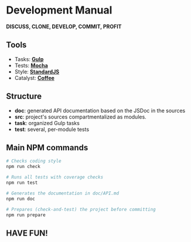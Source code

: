 Development Manual
==================

**DISCUSS, CLONE, DEVELOP, COMMIT, PROFIT**

Tools
-----

 - Tasks: [**Gulp**][1]
 - Tests: [**Mocha**][2]
 - Style: [**StandardJS**][3]
 - Catalyst: [**Coffee**][4]

Structure
---------

 - **doc**: generated API documentation based on the JSDoc in the sources
 - **src**: project's sources compartmentalized as modules.
 - **task**: organized Gulp tasks
 - **test**: several, per-module tests

Main NPM commands
----------------- 

```bash
# Checks coding style
npm run check

# Runs all tests with coverage checks
npm run test

# Generates the documentation in doc/API.md
npm run doc

# Prepares (check-and-test) the project before committing 
npm run prepare
```

HAVE FUN!
---------

 [1]: https://gulpjs.com/
 [2]: https://mochajs.org/
 [3]: https://standardjs.com/
 [4]: https://twitter.com/richardszkcs/status/1006990821709766658

